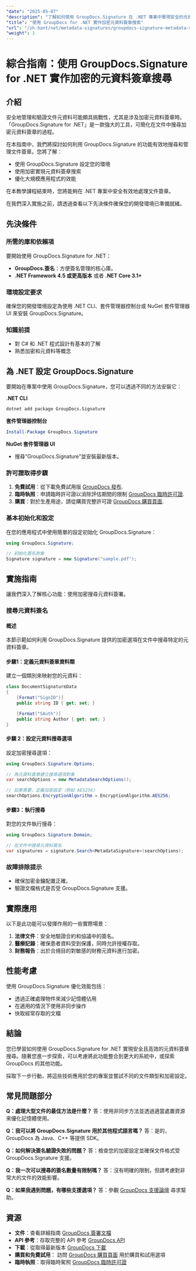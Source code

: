 ```yaml
---
"date": "2025-05-07"
"description": "了解如何使用 GroupDocs.Signature 在 .NET 專案中實現安全的元資料簽章搜尋。本指南涵蓋設定、加密選項和效能最佳化。"
"title": "使用 GroupDocs for .NET 實作加密元資料簽章搜索"
"url": "/zh-hant/net/metadata-signatures/groupdocs-signature-metadata-search-encryption-net/"
"weight": 1
---
```


# 綜合指南：使用 GroupDocs.Signature for .NET 實作加密的元資料簽章搜尋

## 介紹

安全地管理和驗證文件元資料可能頗具挑戰性，尤其是涉及加密元資料簽章時。 「GroupDocs.Signature for .NET」是一款強大的工具，可簡化在文件中搜尋加密元資料簽章的過程。

在本指南中，我們將探討如何利用 GroupDocs.Signature 的功能有效地搜尋和管理文件簽章。您將了解：
- 使用 GroupDocs.Signature 設定您的環境
- 使用加密實現元資料簽章搜索
- 優化大規模應用程式的效能

在本教學課程結束時，您將能夠在 .NET 專案中安全有效地處理文件簽章。

在我們深入實施之前，請透過查看以下先決條件確保您的開發環境已準備就緒。

## 先決條件

### 所需的庫和依賴項
要開始使用 GroupDocs.Signature for .NET：
- **GroupDocs.簽名**：方便簽名管理的核心庫。
- **.NET Framework 4.5 或更高版本** 或者 **.NET Core 3.1+**

### 環境設定要求
確保您的開發環境設定為使用 .NET CLI、套件管理器控制台或 NuGet 套件管理器 UI 來安裝 GroupDocs.Signature。

### 知識前提
- 對 C# 和 .NET 程式設計有基本的了解
- 熟悉加密和元資料等概念

## 為 .NET 設定 GroupDocs.Signature
要開始在專案中使用 GroupDocs.Signature，您可以透過不同的方法安裝它：

**.NET CLI**
```bash
dotnet add package GroupDocs.Signature
```

**套件管理器控制台**
```powershell
Install-Package GroupDocs.Signature
```

**NuGet 套件管理器 UI**
- 搜尋“GroupDocs.Signature”並安裝最新版本。

### 許可證取得步驟
1. **免費試用**：從下載免費試用版 [GroupDocs 發布](https://releases。groupdocs.com/signature/net/).
2. **臨時執照**：申請臨時許可證以消除評估期間的限制 [GroupDocs 臨時許可證](https://purchase。groupdocs.com/temporary-license/).
3. **購買**：對於生產用途，請從購買完整許可證 [GroupDocs 購買頁面](https://purchase。groupdocs.com/buy).

### 基本初始化和設定
在您的應用程式中使用簡單的設定初始化 GroupDocs.Signature：

```csharp
using GroupDocs.Signature;

// 初始化簽名對象
Signature signature = new Signature("sample.pdf");
```

## 實施指南
讓我們深入了解核心功能：使用加密搜尋元資料簽署。

### 搜尋元資料簽名
#### 概述
本節示範如何利用 GroupDocs.Signature 提供的加密選項在文件中搜尋特定的元資料簽章。

#### 步驟1：定義元資料簽章資料類
建立一個類別來映射您的元資料：

```csharp
class DocumentSignatureData
{
    [Format("SignID")]
    public string ID { get; set; }

    [Format("SAuth")]
    public string Author { get; set; }
}
```

#### 步驟 2：設定元資料搜尋選項
設定加密搜尋選項：

```csharp
using GroupDocs.Signature.Options;

// 為元資料簽章建立搜尋選項對象
var searchOptions = new MetadataSearchOptions();

// 如果需要，定義加密設定（例如 AES256）
searchOptions.EncryptionAlgorithm = EncryptionAlgorithm.AES256;
```

#### 步驟3：執行搜尋
對您的文件執行搜尋：

```csharp
using GroupDocs.Signature.Domain;

// 在文件中搜尋元資料簽名
var signatures = signature.Search<MetadataSignature>(searchOptions);
```

### 故障排除提示
- 確保加密金鑰配置正確。
- 驗證文檔格式是否受 GroupDocs.Signature 支援。

## 實際應用
以下是此功能可以發揮作用的一些實際場景：
1. **法律文件**：安全地驗證合約和協議中的簽名。
2. **醫療記錄**：確保患者資料受到保護，同時允許授權存取。
3. **財務報告**：出於合規目的對敏感的財務元資料進行加密。

## 性能考慮
使用 GroupDocs.Signature 優化效能包括：
- 透過正確處理物件來減少記憶體佔用
- 在適用的情況下使用非同步操作
- 快取經常存取的文檔

## 結論
您已學習如何使用 GroupDocs.Signature for .NET 實現安全且高效的元資料簽章搜尋。隨著您進一步探索，可以考慮將此功能整合到更大的系統中，或探索 GroupDocs 的其他功能。

採取下一步行動，將這些技術應用於您的專案並嘗試不同的文件類型和加密設定。

## 常見問題部分
**Q：處理大型文件的最佳方法是什麼？**
答：使用非同步方法並透過適當處置資源來優化記憶體使用。

**Q：我可以將 GroupDocs.Signature 用於其他程式語言嗎？**
答：是的，GroupDocs 為 Java、C++ 等提供 SDK。

**Q：如何解決簽名驗證失敗的問題？**
答：檢查您的加密設定並確保文件格式受 GroupDocs.Signature 支援。

**Q：我一次可以搜尋的簽名數量有限制嗎？**
答：沒有明確的限制，但請考慮對非常大的文件的效能影響。

**Q：如果我遇到問題，有哪些支援選項？**
答：參觀 [GroupDocs 支援論壇](https://forum.groupdocs.com/c/signature/) 尋求幫助。

## 資源
- **文件**：查看詳細指南 [GroupDocs 簽署文檔](https://docs.groupdocs.com/signature/net/)
- **API 參考**：存取完整的 API 參考 [GroupDocs API](https://reference.groupdocs.com/signature/net/)
- **下載**：從取得最新版本 [GroupDocs 下載](https://releases.groupdocs.com/signature/net/)
- **購買和免費試用**： 訪問 [GroupDocs 購買頁面](https://purchase.groupdocs.com/buy) 用於購買和試用選項
- **臨時執照**：取得臨時駕照 [GroupDocs 臨時許可證](https://purchase.groupdocs.com/temporary-license/)